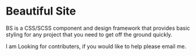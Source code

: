 # Beautiful Site
BS is a CSS/SCSS component and design framework that provides basic styling for any project that you need to get off the ground quickly.

I am Looking for contributers, if you would like to help please email me.
